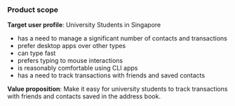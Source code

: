 ### Product scope

**Target user profile**: University Students in Singapore

- has a need to manage a significant number of contacts and transactions
- prefer desktop apps over other types
- can type fast
- prefers typing to mouse interactions
- is reasonably comfortable using CLI apps
- has a need to track transactions with friends and saved contacts

**Value proposition**: Make it easy for university students to track transactions with friends and contacts saved in the address book.
